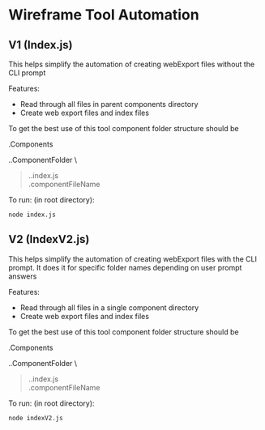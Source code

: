 # Wireframe Tool Automation

## V1 (Index.js)

This helps simplify the automation of creating webExport files without the CLI prompt

Features:

- Read through all files in parent components directory
- Create web export files and index files

To get the best use of this tool component folder structure should be

.Components

..ComponentFolder \

> ..index.js \
> .componentFileName

To run: (in root directory):

```
node index.js
```

## V2 (IndexV2.js)

This helps simplify the automation of creating webExport files with the CLI prompt.
It does it for specific folder names depending on user prompt answers

Features:

- Read through all files in a single component directory
- Create web export files and index files

To get the best use of this tool component folder structure should be

.Components

..ComponentFolder \

> ..index.js \
> .componentFileName

To run: (in root directory):

```
node indexV2.js
```
